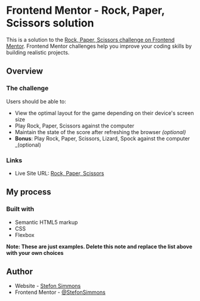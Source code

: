 # Frontend Mentor - Rock, Paper, Scissors solution

This is a solution to the [Rock, Paper, Scissors challenge on Frontend Mentor](https://www.frontendmentor.io/challenges/rock-paper-scissors-game-pTgwgvgH). Frontend Mentor challenges help you improve your coding skills by building realistic projects. 

## Overview

### The challenge

Users should be able to:

- View the optimal layout for the game depending on their device's screen size
- Play Rock, Paper, Scissors against the computer
- Maintain the state of the score after refreshing the browser _(optional)_
- **Bonus**: Play Rock, Paper, Scissors, Lizard, Spock against the computer _(optional)

### Links

- Live Site URL: [Rock, Paper, Scissors](https://rock-paper-scissors-one-psi.vercel.app/)

## My process

### Built with

- Semantic HTML5 markup
- CSS
- Flexbox

**Note: These are just examples. Delete this note and replace the list above with your own choices**

## Author

- Website - [Stefon Simmons](https://www.stefonsimmons.me)
- Frontend Mentor - [@StefonSimmons](https://www.frontendmentor.io/profile/stefonsimmons)
